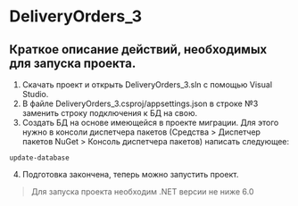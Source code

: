 # DeliveryOrders_3
## Краткое описание действий, необходимых для запуска проекта.
1. Скачать проект и открыть DeliveryOrders_3.sln с помощью Visual Studio.
2. В файле DeliveryOrders_3.csproj/appsettings.json в строке №3 заменить строку подключения к БД на свою.
3. Создать БД на основе имеющейся в проекте миграции. Для этого нужно в консоли диспетчера пакетов (Средства > Диспетчер пакетов NuGet > Консоль диспетчера пакетов) написать следующее:
```
update-database
```
4. Подготовка закончена, теперь можно запустить проект.
> Для запуска проекта необходим .NET версии не ниже 6.0
